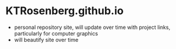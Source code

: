 # KTRosenberg.github.io
- personal repository site, will update over time with project links, particularly for computer graphics
-  will beautify site over time
